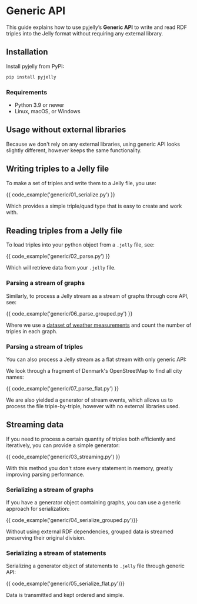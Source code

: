 # Generic API
This guide explains how to use pyjelly’s **Generic API** to write and read RDF triples into the Jelly format without requiring any external library.

## Installation

Install pyjelly from PyPI:

```bash
pip install pyjelly
```

### Requirements

- Python 3.9 or newer  
- Linux, macOS, or Windows

## Usage without external libraries
Because we don't rely on any external libraries, using generic API looks slightly different, however keeps the same functionality.

## Writing triples to a Jelly file

To make a set of triples and write them to a Jelly file, you use:

{{ code_example('generic/01_serialize.py') }}

Which provides a simple triple/quad type that is easy to create and work with.

## Reading triples from a Jelly file

To load triples into your python object from a `.jelly` file, see:

{{ code_example('generic/02_parse.py') }}

Which will retrieve data from your `.jelly` file.

### Parsing a stream of graphs

Similarly, to process a Jelly stream as a stream of graphs through core API, see:

{{ code_example('generic/06_parse_grouped.py') }}

Where we use a [dataset of weather measurements](https://w3id.org/riverbench/datasets/lod-katrina/dev) and count the number of triples in each graph.

### Parsing a stream of triples

You can also process a Jelly stream as a flat stream with only generic API:

We look through a fragment of Denmark's OpenStreetMap to find all city names:

{{ code_example('generic/07_parse_flat.py') }}

We are also yielded a generator of stream events, which allows us to process the file triple-by-triple, however with no external libraries used.

## Streaming data

If you need to process a certain quantity of triples both efficiently and iteratively, you can provide a simple generator:

{{ code_example('generic/03_streaming.py') }}

With this method you don't store every statement in memory, greatly improving parsing performance.

### Serializing a stream of graphs

If you have a generator object containing graphs, you can use a generic approach for serialization:

{{ code_example('generic/04_serialize_grouped.py')}}

Without using external RDF dependencies, grouped data is streamed preserving their original division. 

### Serializing a stream of statements

Serializing a generator object of statements to `.jelly` file through generic API:

{{ code_example('generic/05_serialize_flat.py')}}

Data is transmitted and kept ordered and simple. 